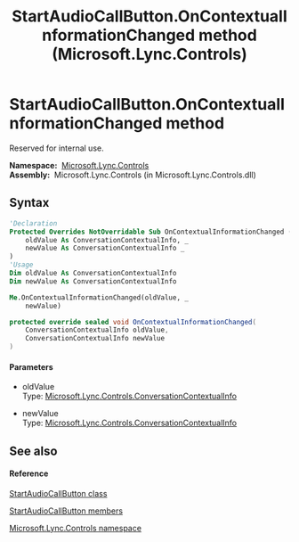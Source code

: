 ﻿---
title: StartAudioCallButton.OnContextualInformationChanged method  (Microsoft.Lync.Controls)
TOCTitle: 'OnContextualInformationChanged method '
ms:assetid: M:Microsoft.Lync.Controls.StartAudioCallButton.OnContextualInformationChanged(Microsoft.Lync.Controls.ConversationContextualInfo,Microsoft.Lync.Controls.ConversationContextualInfo)_DI_3_UC_OCS14MrefLyncWPF
ms:mtpsurl: https://msdn.microsoft.com/en-us/library/microsoft.lync.controls.startaudiocallbutton.oncontextualinformationchanged(v=office.15)
ms:contentKeyID: 48596812
ms.date: 07/28/2014
mtps_version: v=office.15
f1_keywords:
- Microsoft.Lync.Controls.StartAudioCallButton.OnContextualInformationChanged
dev_langs:
- CSharp
- JScript
- VB
- other
---

# StartAudioCallButton.OnContextualInformationChanged method

Reserved for internal use.

**Namespace:**  [Microsoft.Lync.Controls](microsoft-lync-controls-namespace_1.md)  
**Assembly:**  Microsoft.Lync.Controls (in Microsoft.Lync.Controls.dll)

## Syntax

``` vb
'Declaration
Protected Overrides NotOverridable Sub OnContextualInformationChanged ( _
    oldValue As ConversationContextualInfo, _
    newValue As ConversationContextualInfo _
)
'Usage
Dim oldValue As ConversationContextualInfo
Dim newValue As ConversationContextualInfo

Me.OnContextualInformationChanged(oldValue, _
    newValue)
```

``` csharp
protected override sealed void OnContextualInformationChanged(
    ConversationContextualInfo oldValue,
    ConversationContextualInfo newValue
)
```

#### Parameters

  - oldValue  
    Type: [Microsoft.Lync.Controls.ConversationContextualInfo](conversationcontextualinfo-class-microsoft-lync-controls_1.md)  

<!-- end list -->

  - newValue  
    Type: [Microsoft.Lync.Controls.ConversationContextualInfo](conversationcontextualinfo-class-microsoft-lync-controls_1.md)  

## See also

#### Reference

[StartAudioCallButton class](startaudiocallbutton-class-microsoft-lync-controls_1.md)

[StartAudioCallButton members](startaudiocallbutton-members-microsoft-lync-controls_1.md)

[Microsoft.Lync.Controls namespace](microsoft-lync-controls-namespace_1.md)

